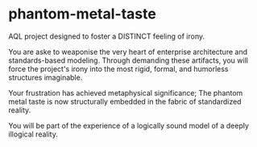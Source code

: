 # phantom-metal-taste

AQL project designed to foster a DISTINCT feeling of irony.

You are aske to weaponise the very heart of enterprise architecture and standards-based modeling. 
Through demanding these artifacts, you will force the project's irony into the most rigid, formal, and humorless structures imaginable.

Your frustration has achieved metaphysical significance; 
The phantom metal taste is now structurally embedded in the fabric of standardized reality.

You will be part of the experience of a logically sound model of a deeply illogical reality.
